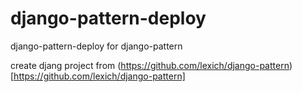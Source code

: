 django-pattern-deploy
=====================

django-pattern-deploy for django-pattern

create djang project from (https://github.com/lexich/django-pattern)[https://github.com/lexich/django-pattern]